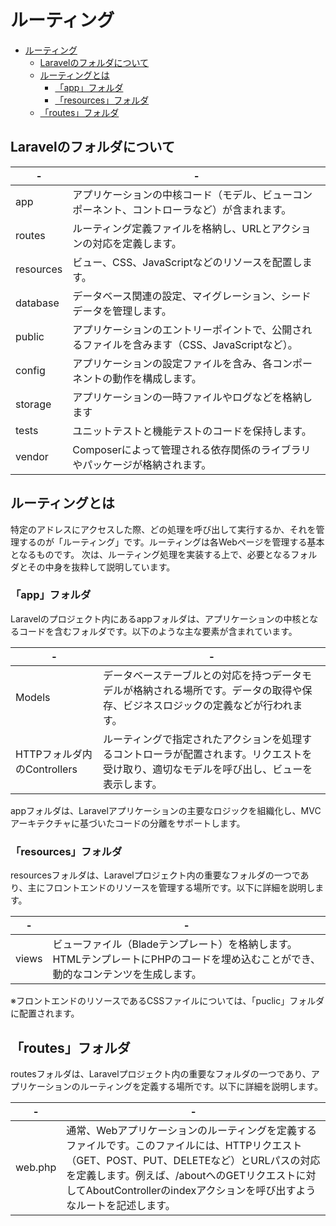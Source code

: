 ﻿# ルーティング

- [ルーティング](#ルーティング)
  - [Laravelのフォルダについて](#laravelのフォルダについて)
  - [ルーティングとは](#ルーティングとは)
    - [「app」フォルダ](#appフォルダ)
    - [「resources」フォルダ](#resourcesフォルダ)
  - [「routes」フォルダ](#routesフォルダ)

## Laravelのフォルダについて

|-|-|
|---|---|
|app| アプリケーションの中核コード（モデル、ビューコンポーネント、コントローラなど）が含まれます。|
|routes| ルーティング定義ファイルを格納し、URLとアクションの対応を定義します。|
|resources| ビュー、CSS、JavaScriptなどのリソースを配置します。|
|database| データベース関連の設定、マイグレーション、シードデータを管理します。|
|public| アプリケーションのエントリーポイントで、公開されるファイルを含みます（CSS、JavaScriptなど）。|
|config| アプリケーションの設定ファイルを含み、各コンポーネントの動作を構成します。|
|storage| アプリケーションの一時ファイルやログなどを格納します|
|tests| ユニットテストと機能テストのコードを保持します。|
|vendor| Composerによって管理される依存関係のライブラリやパッケージが格納されます。|

## ルーティングとは

特定のアドレスにアクセスした際、どの処理を呼び出して実行するか、それを管理するのが「ルーティング」です。ルーティングは各Webページを管理する基本となるものです。
次は、ルーティング処理を実装する上で、必要となるフォルダとその中身を抜粋して説明しています。

### 「app」フォルダ

Laravelのプロジェクト内にあるappフォルダは、アプリケーションの中核となるコードを含むフォルダです。以下のような主な要素が含まれています。

|-|-|
|---|---|
|Models| データベーステーブルとの対応を持つデータモデルが格納される場所です。データの取得や保存、ビジネスロジックの定義などが行われます。|
|HTTPフォルダ内のControllers| ルーティングで指定されたアクションを処理するコントローラが配置されます。リクエストを受け取り、適切なモデルを呼び出し、ビューを表示します。|

appフォルダは、Laravelアプリケーションの主要なロジックを組織化し、MVCアーキテクチャに基づいたコードの分離をサポートします。

### 「resources」フォルダ

resourcesフォルダは、Laravelプロジェクト内の重要なフォルダの一つであり、主にフロントエンドのリソースを管理する場所です。以下に詳細を説明します。

|-|-|
|---|---|
|views| ビューファイル（Bladeテンプレート）を格納します。HTMLテンプレートにPHPのコードを埋め込むことができ、動的なコンテンツを生成します。|

※フロントエンドのリソースであるCSSファイルについては、「puclic」フォルダに配置されます。

## 「routes」フォルダ

routesフォルダは、Laravelプロジェクト内の重要なフォルダの一つであり、アプリケーションのルーティングを定義する場所です。以下に詳細を説明します。

|-|-|
|---|---|
|web.php| 通常、Webアプリケーションのルーティングを定義するファイルです。このファイルには、HTTPリクエスト（GET、POST、PUT、DELETEなど）とURLパスの対応を定義します。例えば、/aboutへのGETリクエストに対してAboutControllerのindexアクションを呼び出すようなルートを記述します。|

